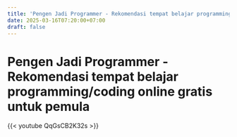 ```yaml
---
title: 'Pengen Jadi Programmer - Rekomendasi tempat belajar programming/coding online gratis untuk pemula'
date: 2025-03-16T07:20:00+07:00
draft: false
---
```


# Pengen Jadi Programmer - Rekomendasi tempat belajar programming/coding online gratis untuk pemula

{{< youtube QqGsCB2K32s >}}
